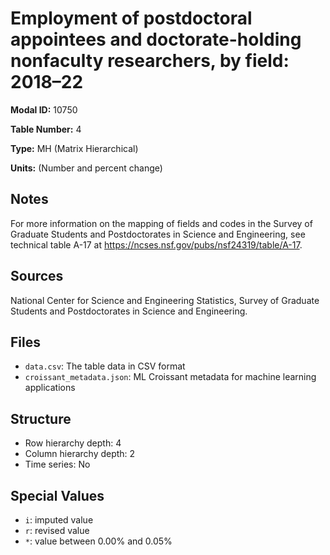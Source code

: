 # Employment of postdoctoral appointees and doctorate-holding nonfaculty researchers, by field: 2018–22

**Modal ID:** 10750

**Table Number:** 4

**Type:** MH (Matrix Hierarchical)

**Units:** (Number and percent change)

## Notes

For more information on the mapping of fields and codes in the Survey of Graduate Students and Postdoctorates in Science and Engineering, see technical table A-17 at https://ncses.nsf.gov/pubs/nsf24319/table/A-17.

## Sources

National Center for Science and Engineering Statistics, Survey of Graduate Students and Postdoctorates in Science and Engineering.

## Files

- `data.csv`: The table data in CSV format
- `croissant_metadata.json`: ML Croissant metadata for machine learning applications

## Structure

- Row hierarchy depth: 4
- Column hierarchy depth: 2
- Time series: No

## Special Values

- `i`: imputed value
- `r`: revised value
- `*`: value between 0.00% and 0.05%
